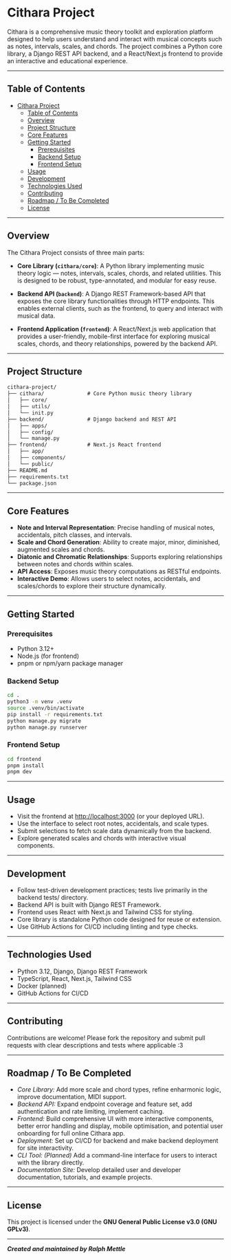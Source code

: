 # Cithara Project

Cithara is a comprehensive music theory toolkit and exploration platform designed to help users understand and interact with musical concepts such as notes, intervals, scales, and chords. The project combines a Python core library, a Django REST API backend, and a React/Next.js frontend to provide an interactive and educational experience.

---

## Table of Contents

- [Cithara Project](#cithara-project)
  - [Table of Contents](#table-of-contents)
  - [Overview](#overview)
  - [Project Structure](#project-structure)
  - [Core Features](#core-features)
  - [Getting Started](#getting-started)
    - [Prerequisites](#prerequisites)
    - [Backend Setup](#backend-setup)
    - [Frontend Setup](#frontend-setup)
  - [Usage](#usage)
  - [Development](#development)
  - [Technologies Used](#technologies-used)
  - [Contributing](#contributing)
  - [Roadmap / To Be Completed](#roadmap--to-be-completed)
  - [License](#license)

---

## Overview

The Cithara Project consists of three main parts:

- **Core Library (`cithara/core`)**: A Python library implementing music theory logic — notes, intervals, scales, chords, and related utilities. This is designed to be robust, type-annotated, and modular for easy reuse.
  
- **Backend API (`backend`)**: A Django REST Framework-based API that exposes the core library functionalities through HTTP endpoints. This enables external clients, such as the frontend, to query and interact with musical data.
  
- **Frontend Application (`frontend`)**: A React/Next.js web application that provides a user-friendly, mobile-first interface for exploring musical scales, chords, and theory relationships, powered by the backend API.

---

## Project Structure

```txt
cithara-project/
├── cithara/              # Core Python music theory library
│   ├── core/
│   ├── utils/
│   └── init.py
├── backend/              # Django backend and REST API
│   ├── apps/
│   ├── config/
│   └── manage.py
├── frontend/             # Next.js React frontend
│   ├── app/
│   ├── components/
│   └── public/
├── README.md
├── requirements.txt
└── package.json
```

---

## Core Features

- **Note and Interval Representation**: Precise handling of musical notes, accidentals, pitch classes, and intervals.
- **Scale and Chord Generation**: Ability to create major, minor, diminished, augmented scales and chords.
- **Diatonic and Chromatic Relationships**: Supports exploring relationships between notes and chords within scales.
- **API Access**: Exposes music theory computations as RESTful endpoints.
- **Interactive Demo**: Allows users to select notes, accidentals, and scales/chords to explore their structure dynamically.

---

## Getting Started

### Prerequisites

- Python 3.12+
- Node.js (for frontend)
- pnpm or npm/yarn package manager

### Backend Setup

```bash
cd .
python3 -m venv .venv
source .venv/bin/activate
pip install -r requirements.txt
python manage.py migrate
python manage.py runserver
```

### Frontend Setup

```bash
cd frontend
pnpm install
pnpm dev
```

---

## Usage

- Visit the frontend at <http://localhost:3000> (or your deployed URL).
- Use the interface to select root notes, accidentals, and scale types.
- Submit selections to fetch scale data dynamically from the backend.
- Explore generated scales and chords with interactive visual components.

---

## Development

- Follow test-driven development practices; tests live primarily in the backend tests/ directory.
- Backend API is built with Django REST Framework.
- Frontend uses React with Next.js and Tailwind CSS for styling.
- Core library is standalone Python code designed for reuse or extension.
- Use GitHub Actions for CI/CD including linting and type checks.

---

## Technologies Used

- Python 3.12, Django, Django REST Framework
- TypeScript, React, Next.js, Tailwind CSS
- Docker (planned)
- GitHub Actions for CI/CD

---

## Contributing

Contributions are welcome! Please fork the repository and submit pull requests with clear descriptions and tests where applicable :3

---

## Roadmap / To Be Completed
  
- *Core Library:* Add more scale and chord types, refine enharmonic logic, improve documentation, MIDI support.
- *Backend API:* Expand endpoint coverage and feature set, add authentication and rate limiting, implement caching.
- *Frontend:* Build comprehensive UI with more interactive components, better error handling and display, mobile optimisation, and potential user onboarding for full online Cithara app.
- *Deployment:* Set up CI/CD for backend and make backend deployment for site interactivity.
- *CLI Tool: (Planned)* Add a command-line interface for users to interact with the library directly.
- *Documentation Site:* Develop detailed user and developer documentation, tutorials, and example projects.

---

## License

This project is licensed under the **GNU General Public License v3.0 (GNU GPLv3)**.

---

***Created and maintained by Ralph Mettle***
